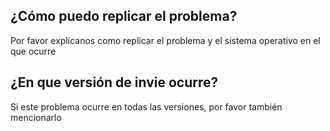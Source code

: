 ## ¿Cómo puedo replicar el problema?
Por favor explicanos como replicar el problema y el sistema operativo en el que ocurre
## ¿En que versión de invie ocurre?
Si este problema ocurre en todas las versiones, por favor también mencionarlo



